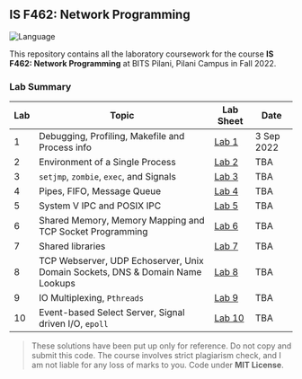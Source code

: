 ## IS F462: Network Programming
![Language](https://img.shields.io/static/v1?label=Language&message=C&color=informational&style=for-the-badge)

This repository contains all the laboratory coursework for the course **IS F462: Network Programming** at BITS Pilani, Pilani Campus in Fall 2022.

### Lab Summary

| Lab | Topic | Lab Sheet | Date |
| ------------- | ------------- | --- | -- |
| 1  | Debugging, Profiling, Makefile and Process info | [Lab 1](lab-01/labsheet.pdf) | 3 Sep 2022 |
| 2  | Environment of a Single Process | [Lab 2](lab-02/labsheet.pdf) | TBA |
| 3  | `setjmp`, `zombie`, `exec`, and Signals | [Lab 3](lab-03/labsheet.pdf) | TBA |
| 4  | Pipes, FIFO, Message Queue | [Lab 4](lab-04/labsheet.pdf) | TBA |
| 5  | System V IPC and POSIX IPC | [Lab 5](lab-05/labsheet.pdf) | TBA |
| 6  | Shared Memory, Memory Mapping and TCP Socket Programming | [Lab 6](lab-06/labsheet.pdf) | TBA |
| 7  | Shared libraries | [Lab 7](lab-07/labsheet.pdf) | TBA |
| 8  | TCP Webserver, UDP Echoserver, Unix Domain Sockets, DNS & Domain Name Lookups | [Lab 8](lab-08/labsheet.pdf) | TBA |
| 9  | IO Multiplexing, `Pthreads` | [Lab 9](lab-09/labsheet.pdf) | TBA |
| 10 | Event-based Select Server, Signal driven I/O, `epoll` | [Lab 10](lab-10/labsheet.pdf) | TBA |


> These solutions have been put up only for reference. Do not copy and submit this code. The course involves strict plagiarism check, and I am not liable for any loss of marks to you. Code under **MIT License**.